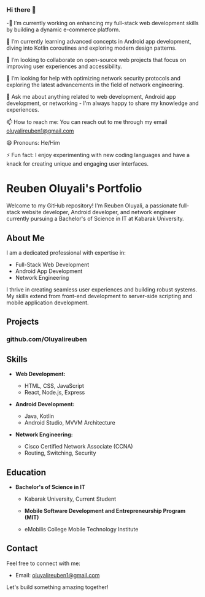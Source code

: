 ### Hi there 👋


-🔭 I’m currently working on enhancing my full-stack web development skills by building a dynamic e-commerce platform.

🌱 I’m currently learning advanced concepts in Android app development, diving into Kotlin coroutines and exploring modern design patterns.

👯 I’m looking to collaborate on open-source web projects that focus on improving user experiences and accessibility.

🤔 I’m looking for help with optimizing network security protocols and exploring the latest advancements in the field of network engineering.

💬 Ask me about anything related to web development, Android app development, or networking - I'm always happy to share my knowledge and experiences.

📫 How to reach me: You can reach out to me through my email oluyalireuben1@gmail.com

😄 Pronouns: He/Him

⚡ Fun fact: I enjoy experimenting with new coding languages and have a knack for creating unique and engaging user interfaces.

# Reuben Oluyali's Portfolio

Welcome to my GitHub repository! I'm Reuben Oluyali, a passionate full-stack website developer, Android developer, and network engineer currently pursuing a Bachelor's of Science in IT at Kabarak University.

## About Me

I am a dedicated professional with expertise in:

- Full-Stack Web Development
- Android App Development
- Network Engineering

I thrive in creating seamless user experiences and building robust systems. My skills extend from front-end development to server-side scripting and mobile application development.

## Projects

### github.com/Oluyalireuben

## Skills

- **Web Development:**
  - HTML, CSS, JavaScript
  - React, Node.js, Express

- **Android Development:**
  - Java, Kotlin
  - Android Studio, MVVM Architecture

- **Network Engineering:**
  - Cisco Certified Network Associate (CCNA)
  - Routing, Switching, Security

## Education

- **Bachelor's of Science in IT**
  - Kabarak University, Current Student

  - **Mobile Software Development and Entrepreneurship Program (MIT)**
  - eMobilis College Mobile Technology Institute

## Contact

Feel free to connect with me: 

- Email: oluyalireuben1@gmail.com

Let's build something amazing together!
